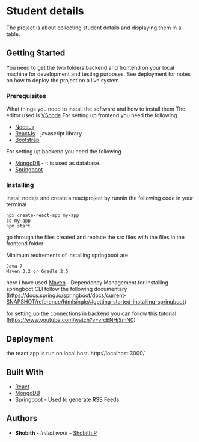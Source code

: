 # Student details

The project is about collecting student details and displaying them in a table.

## Getting Started

You need to get the two folders backend and frontend on your local machine for development and testing purposes.  See deployment for notes on how to deploy the project on a live system.

### Prerequisites

What things you need to install the software and how to install them
The editor used is [VScode](https://code.visualstudio.com/download)
For setting up frontend you need the following
* [NodeJs](https://nodejs.org/en/) 
* [ReactJs](https://reactjs.org/) - javascript library
* [Bootstrap](https://getbootstrap.com/)  


For setting up backend you need the following
* [MongoDB](https://www.mongodb.com/) - it is used as database.
* [Springboot](https://spring.io/projects/spring-boot)

### Installing

install nodejs and create a reactproject by runnin the following code in your terminal
```
npx create-react-app my-app
cd my-app
npm start
```
go through the files created and replace the src files with the files in the frontend folder

Minimum reqirements of installing springboot are

    Java 7
    Maven 3.2 or Gradle 2.5
here i have used [Maven](https://maven.apache.org/) - Dependency Management
for installing springboot CLI follow the following documentary (https://docs.spring.io/springboot/docs/current-SNAPSHOT/reference/htmlsingle/#getting-started-installing-springboot)

for setting up the connections in backend you can follow this tutorial (https://www.youtube.com/watch?v=vrcENHjSmN0)



## Deployment
the react app is run on local host.
http://localhost:3000/


## Built With

* [React](https://reactjs.org/) 
* [MongoDB](https://www.mongodb.com/) 
* [Springboot](https://spring.io/projects/spring-boot) - Used to generate RSS Feeds


## Authors

* **Shobith** - *Initial work* - [Shobith P](https://github.com/shobith123)




